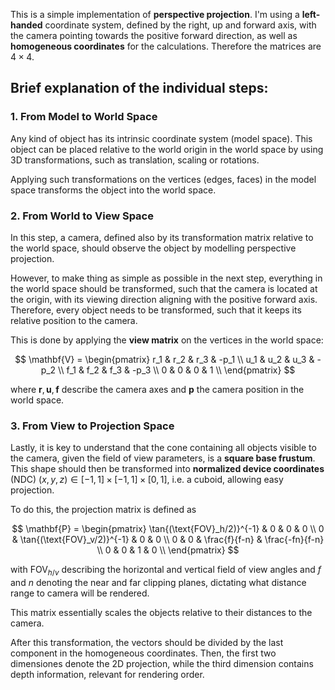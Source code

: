 This is a simple implementation of **perspective projection**. 
I'm using a **left-handed** coordinate system, defined by the right, up and forward axis, with the camera pointing towards the positive forward direction, as well as **homogeneous coordinates** for the calculations. Therefore the matrices are $4\times4$.

## Brief explanation of the individual steps:

### 1. From Model to World Space

Any kind of object has its intrinsic coordinate system (model space). This object can be placed relative to the world origin in the world space by using 3D transformations, such as translation, scaling or rotations. 

Applying such transformations on the vertices (edges, faces) in the model space transforms the object into the world space. 

### 2. From World to View Space

In this step, a camera, defined also by its transformation matrix relative to the world space, should observe the object by modelling perspective projection. 

However, to make thing as simple as possible in the next step, everything in the world space should be transformed, such that the camera is located at the origin, with its viewing direction aligning with the positive forward axis. Therefore, every object needs to be transformed, such that it keeps its relative position to the camera.

This is done by applying the **view matrix** on the vertices in the world space:

$$
\mathbf{V} = 
\begin{pmatrix}
r_1 & r_2 & r_3 & -p_1 \\
u_1 & u_2 & u_3 & -p_2 \\
f_1 & f_2 & f_3 & -p_3 \\
0 & 0 & 0 & 1 \\
\end{pmatrix}
$$

where $\mathbf{r}, \mathbf{u}, \mathbf{f}$ describe the camera axes and $\mathbf{p}$ the camera position in the world space.

### 3. From View to Projection Space

Lastly, it is key to understand that the cone containing all objects visible to the camera, given the field of view parameters, is a **square base frustum**. This shape should then be transformed into **normalized device coordinates** (NDC) $(x, y, z) \in [-1, 1] \times [-1, 1] \times [0, 1]$, i.e. a cuboid, allowing easy projection.

To do this, the projection matrix is defined as

$$
\mathbf{P} = 
\begin{pmatrix}
\tan{(\text{FOV}_h/2)}^{-1} & 0 & 0 & 0 \\
0 & \tan{(\text{FOV}_v/2)}^{-1} & 0 & 0 \\
0 & 0 & \frac{f}{f-n} & \frac{-fn}{f-n} \\
0 & 0 & 1 & 0 \\
\end{pmatrix}
$$

with $\text{FOV}_{h/v}$ describing the horizontal and vertical field of view angles and $f$ and $n$ denoting the near and far clipping planes, dictating what distance range to camera will be rendered. 

This matrix essentially scales the objects relative to their distances to the camera. 

After this transformation, the vectors should be divided by the last component in the homogeneous coordinates. Then, the first two dimensiones denote the 2D projection, while the third dimension contains depth information, relevant for rendering order.
